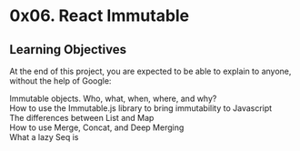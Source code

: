 # 0x06. React Immutable  
## Learning Objectives   
At the end of this project, you are expected to be able to explain to anyone, without the help of Google:
        
Immutable objects. Who, what, when, where, and why?                                    
How to use the Immutable.js library to bring immutability to Javascript                  
The differences between List and Map                                    
How to use Merge, Concat, and Deep Merging                      
What a lazy Seq is                              
